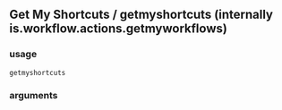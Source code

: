 
## Get My Shortcuts / getmyshortcuts (internally is.workflow.actions.getmyworkflows)


### usage
`getmyshortcuts `

### arguments

